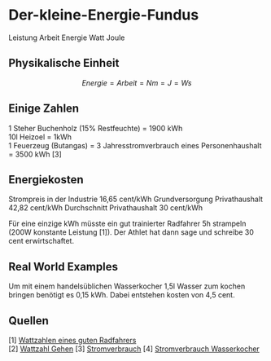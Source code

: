 # Der-kleine-Energie-Fundus
Leistung Arbeit Energie Watt Joule 

## Physikalische Einheit
```math
Energie = Arbeit = Nm = J = Ws 
```

## Einige Zahlen
1 Steher Buchenholz (15% Restfeuchte) = 1900 kWh  
10l Heizoel = 1kWh   
1 Feuerzeug (Butangas) = 
3 Jahresstromverbrauch eines Personenhaushalt = 3500 kWh [3]


## Energiekosten
Strompreis in der Industrie 16,65 cent/kWh
Grundversorgung Privathaushalt 42,82 cent/kWh
Durchschnitt Privathaushalt 30 cent/kWh

Für eine einzige kWh müsste ein gut trainierter Radfahrer 5h strampeln (200W konstante Leistung [1]). Der Athlet hat dann sage und schreibe 30 cent erwirtschaftet. 

## Real World Examples
Um mit einem handelsüblichen Wasserkocher 1,5l Wasser zum kochen bringen benötigt es 0,15 kWh. Dabei entstehen kosten von 4,5 cent.  



## Quellen
[1] [Wattzahlen eines guten Radfahrers](https://blog.2peak.com/was-sind-die-durchschnittlichen-wattzahlen-eines-guten-radfahrers/)  
[2] [Wattzahl Gehen](https://www.trainingbeicopd.de/lunge_leistung.html)
[3] [Stromverbrauch](https://www.adac.de/rund-ums-haus/energie/spartipps/stromverbrauch-im-haushalt/#stromverbrauch-von-3-personen)
[4] [Stromverbrauch Wasserkocher](https://github.com/LMWB/Der-kleine-Energie-Fundus/tree/main/Wasserkocher)